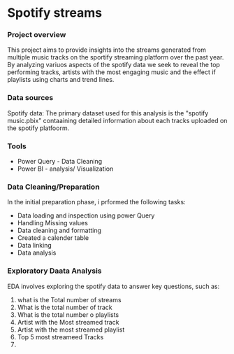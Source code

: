 # Spotify streams 

### Project overview

This project aims to provide insights into the streams generated from multiple music tracks on the sportify streaming platform over the past year. By analyzing variuos aspects of the spotify data we seek to reveal the top performing tracks, artists with the most engaging music and the effect if playlists using charts and trend lines.

### Data sources

Spotify data: The primary dataset used for this analysis is the "spotify music.pbix" contaaining detailed information about each tracks uploaded on the spotify platfoorm.

### Tools 

* Power Query - Data Cleaning
* Power BI - analysis/ Visualization 

### Data Cleaning/Preparation

In the initial preparation phase, i prformed the following tasks:
* Data loading and inspection using power Query
* Handling Missing values
* Data cleaning and formatting
* Created a calender table
* Data linking
* Data analysis

 ### Exploratory Daata Analysis

EDA involves exploring the spotify data to answer key questions, such as:

1. what is the Total number of streams
2. What is the total number of track
3. What is the total number o playlists
4. Artist with the Most streamed track
5. Artist with the most streamed playlist
6. Top 5 most streameed Tracks
7. 
